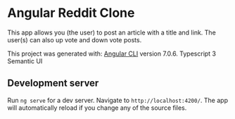 # Angular Reddit Clone
This app allows you (the user) to post an article with a title and link.
The user(s) can also up vote and down vote posts.

This project was generated with:
[Angular CLI](https://github.com/angular/angular-cli) version 7.0.6.
Typescript 3
Semantic UI

## Development server

Run `ng serve` for a dev server. Navigate to `http://localhost:4200/`. The app will automatically reload if you change any of the source files.

